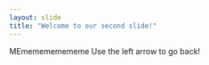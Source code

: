 ```yaml
---
layout: slide
title: "Welcome to our second slide!"
---
```

MEmemememememe
Use the left arrow to go back!
